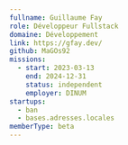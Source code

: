 ```yaml
---
fullname: Guillaume Fay
role: Développeur Fullstack
domaine: Développement
link: https://gfay.dev/
github: MaGOs92
missions:
  - start: 2023-03-13
    end: 2024-12-31
    status: independent
    employer: DINUM
startups:
  - ban
  - bases.adresses.locales
memberType: beta
---
```



